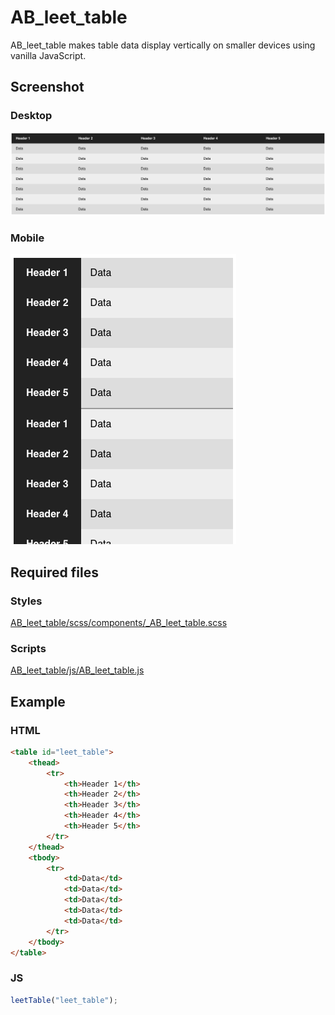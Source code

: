 AB_leet_table
==========

AB_leet_table makes table data display vertically on smaller devices using vanilla JavaScript.

## Screenshot

### Desktop
![Screenshot](/screenshot-desktop.png?raw=true)

### Mobile
![Screenshot](/screenshot-mobile.png?raw=true)

## Required files

### Styles
[AB_leet_table/scss/components/_AB_leet_table.scss](https://github.com/andybeckmann/AB_leet_table/blob/master/scss/components/_AB_leet_table.scss)

### Scripts
[AB_leet_table/js/AB_leet_table.js](https://github.com/andybeckmann/AB_leet_table/blob/master/js/AB_leet_table.js)

## Example

### HTML
```html
<table id="leet_table">
    <thead>
        <tr>
            <th>Header 1</th>
            <th>Header 2</th>
            <th>Header 3</th>
            <th>Header 4</th>
            <th>Header 5</th>
        </tr>
    </thead>
    <tbody>
        <tr>
            <td>Data</td>
            <td>Data</td>
            <td>Data</td>
            <td>Data</td>
            <td>Data</td>
        </tr>
    </tbody>
</table>
```

### JS
```javascript
leetTable("leet_table");
```